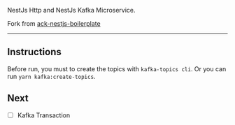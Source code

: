 NestJs Http and NestJs Kafka Microservice.

Fork from [ack-nestjs-boilerplate](https://github.com/andrechristikan/ack-nestjs-boilerplate.git)

---

## Instructions

Before run, you must to create the topics with `kafka-topics cli`. Or you can run `yarn kafka:create-topics`.


## Next

- [ ] Kafka Transaction
